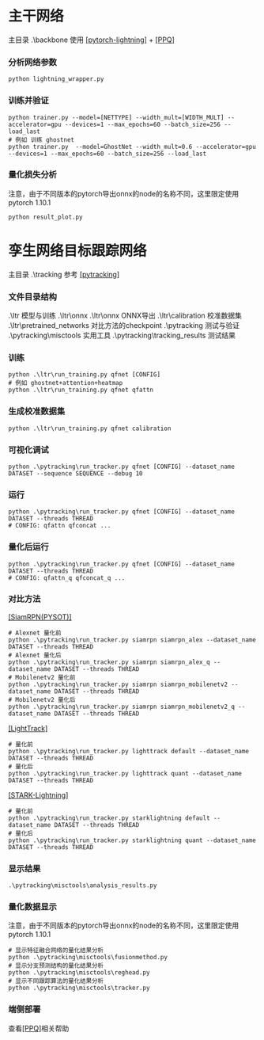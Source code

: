 # 主干网络
主目录 .\backbone
使用 [[pytorch-lightning]](https://lightning.ai/docs/pytorch/latest/) + [[PPQ]](https://github.com/openppl-public/ppq)
### 分析网络参数
```
python lightning_wrapper.py
```
### 训练并验证
```
python trainer.py --model=[NETTYPE] --width_mult=[WIDTH_MULT] --accelerator=gpu --devices=1 --max_epochs=60 --batch_size=256 --load_last
# 例如 训练 ghostnet
python trainer.py  --model=GhostNet --width_mult=0.6 --accelerator=gpu --devices=1 --max_epochs=60 --batch_size=256 --load_last
```
### 量化损失分析
注意，由于不同版本的pytorch导出onnx的node的名称不同，这里限定使用 pytorch 1.10.1
```
python result_plot.py
```

# 孪生网络目标跟踪网络
主目录 .\tracking 
参考 [[pytracking]](https://github.com/visionml/pytracking)
### 文件目录结构
.\ltr 模型与训练
.\ltr\onnx
.\ltr\onnx ONNX导出
.\ltr\calibration 校准数据集
.\ltr\pretrained_networks 对比方法的checkpoint
.\pytracking 测试与验证
.\pytracking\misctools 实用工具
.\pytracking\tracking_results 测试结果

### 训练
```
python .\ltr\run_training.py qfnet [CONFIG]
# 例如 ghostnet+attention+heatmap
python .\ltr\run_training.py qfnet qfattn
```
### 生成校准数据集
```
python .\ltr\run_training.py qfnet calibration
```
### 可视化调试
```
python .\pytracking\run_tracker.py qfnet [CONFIG] --dataset_name DATASET --sequence SEQUENCE --debug 10
```
### 运行
```
python .\pytracking\run_tracker.py qfnet [CONFIG] --dataset_name DATASET --threads THREAD
# CONFIG: qfattn qfconcat ...
```
### 量化后运行
```
python .\pytracking\run_tracker.py qfnet [CONFIG] --dataset_name DATASET --threads THREAD
# CONFIG: qfattn_q qfconcat_q ...
```
### 对比方法
[[SiamRPN(PYSOT)]](https://github.com/STVIR/pysot)
```
# Alexnet 量化前
python .\pytracking\run_tracker.py siamrpn siamrpn_alex --dataset_name DATASET --threads THREAD
# Alexnet 量化后
python .\pytracking\run_tracker.py siamrpn siamrpn_alex_q --dataset_name DATASET --threads THREAD
# Mobilenetv2 量化前
python .\pytracking\run_tracker.py siamrpn siamrpn_mobilenetv2 --dataset_name DATASET --threads THREAD
# Mobilenetv2 量化后
python .\pytracking\run_tracker.py siamrpn siamrpn_mobilenetv2_q --dataset_name DATASET --threads THREAD
```
[[LightTrack]](https://link.zhihu.com/?target=https%3A//github.com/researchmm/LightTrack)
```
# 量化前
python .\pytracking\run_tracker.py lighttrack default --dataset_name DATASET --threads THREAD
# 量化后
python .\pytracking\run_tracker.py lighttrack quant --dataset_name DATASET --threads THREAD
```
[[STARK-Lightning]](https://github.com/researchmm/Stark)
```
# 量化前
python .\pytracking\run_tracker.py starklightning default --dataset_name DATASET --threads THREAD
# 量化后
python .\pytracking\run_tracker.py starklightning quant --dataset_name DATASET --threads THREAD
```

### 显示结果
```
.\pytracking\misctools\analysis_results.py
```

### 量化数据显示
注意，由于不同版本的pytorch导出onnx的node的名称不同，这里限定使用 pytorch 1.10.1
```
# 显示特征融合网络的量化结果分析
python .\pytracking\misctools\fusionmethod.py
# 显示分支预测结构的量化结果分析
python .\pytracking\misctools\reghead.py
# 显示不同跟踪算法的量化结果分析
python .\pytracking\misctools\tracker.py
```

### 端侧部署
查看[[PPQ]](https://github.com/openppl-public/ppq)相关帮助
